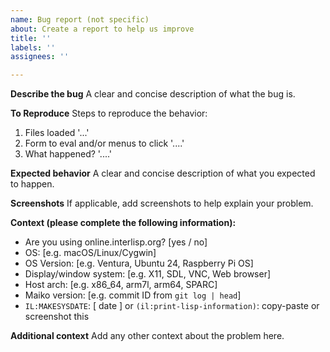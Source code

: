 ```yaml
---
name: Bug report (not specific)
about: Create a report to help us improve
title: ''
labels: ''
assignees: ''

---
```


**Describe the bug**
A clear and concise description of what the bug is.

**To Reproduce**
Steps to reproduce the behavior:
1. Files loaded '...'
2. Form to eval and/or menus to click '....'
3. What happened? '....'

**Expected behavior**
A clear and concise description of what you expected to happen.

**Screenshots**
If applicable, add screenshots to help explain your problem.

**Context (please complete the following information):**
 - Are you using online.interlisp.org? [yes / no]
 - OS: [e.g. macOS/Linux/Cygwin]
 - OS Version: [e.g. Ventura, Ubuntu 24, Raspberry Pi OS]
 - Display/window system: [e.g. X11, SDL, VNC, Web browser]
 - Host arch: [e.g. x86_64, arm7l, arm64, SPARC]
 - Maiko version: [e.g. commit ID from `git log | head`]
 - `IL:MAKESYSDATE`: [ date ] or `(il:print-lisp-information)`: copy-paste or screenshot this

**Additional context**
Add any other context about the problem here.

